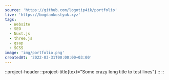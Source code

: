 ```yaml
---
source: 'https://github.com/logotip4ik/portfolio'
live: 'https://bogdankostyuk.xyz'
tags:
  - Website
  - SEO
  - Nuxt.js
  - three.js
  - gsap
  - SCSS
image: 'img/portfolio.png'
createdAt: '2022-03-31T00:00:00+03:00'
---
```


<!-- idk, if you pass text as a slot it will just mess everting up probably because of splitType -->

::project-header
::project-title{text="Some crazy long title to test lines"}
::
::
